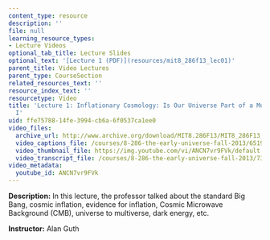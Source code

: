 ```yaml
---
content_type: resource
description: ''
file: null
learning_resource_types:
- Lecture Videos
optional_tab_title: Lecture Slides
optional_text: '[Lecture 1 (PDF)](resources/mit8_286f13_lec01)'
parent_title: Video Lectures
parent_type: CourseSection
related_resources_text: ''
resource_index_text: ''
resourcetype: Video
title: 'Lecture 1: Inflationary Cosmology: Is Our Universe Part of a Multiverse? Part
  I'
uid: ffe75788-14fe-3994-cb6a-6f0537ca1ee0
video_files:
  archive_url: http://www.archive.org/download/MIT8.286F13/MIT8_286F13_lec01_300k.mp4
  video_captions_file: /courses/8-286-the-early-universe-fall-2013/65198a2e5538582b90b95ba057363ba2_ANCN7vr9FVk.vtt
  video_thumbnail_file: https://img.youtube.com/vi/ANCN7vr9FVk/default.jpg
  video_transcript_file: /courses/8-286-the-early-universe-fall-2013/7374706759bab97b9b6d0c4d649faf70_ANCN7vr9FVk.pdf
video_metadata:
  youtube_id: ANCN7vr9FVk
---
```


**Description:** In this lecture, the professor talked about the standard Big Bang, cosmic inflation, evidence for inflation, Cosmic Microwave Background (CMB), universe to multiverse, dark energy, etc.

**Instructor:** Alan Guth